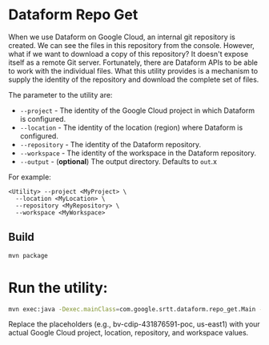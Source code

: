 # Dataform Repo Get
When we use Dataform on Google Cloud, an internal git repository is created.
We can see the files in this repository from the console.  However, what if we
want to download a copy of this repository?  It doesn't expose itself as a remote
Git server.  Fortunately, there are Dataform APIs to be able to work with the
individual files.  What this utility provides is a mechanism to supply the identity
of the repository and download the complete set of files.

The parameter to the utility are:

* `--project` - The identity of the Google Cloud project in which Dataform is configured.
* `--location` - The identity of the location (region) where Dataform is configured.
* `--repository` - The identity of the Dataform repository.
* `--workspace` - The identity of the workspace in the Dataform repository.
* `--output` - (**optional**) The output directory.  Defaults to `out`.x

For example:

```
<Utility> --project <MyProject> \
  --location <MyLocation> \
  --repository <MyRepository> \
  --workspace <MyWorkspace>
```

## Build

```bash
mvn package
```

# Run the utility:

```bash
mvn exec:java -Dexec.mainClass=com.google.srtt.dataform.repo_get.Main -Dexec.args="--project=<project> --location=<location> --repository=<repo> --workspace=<workspace>"
```

Replace the placeholders (e.g., bv-cdip-431876591-poc, us-east1) with your actual Google Cloud project, location, repository, and workspace values.


